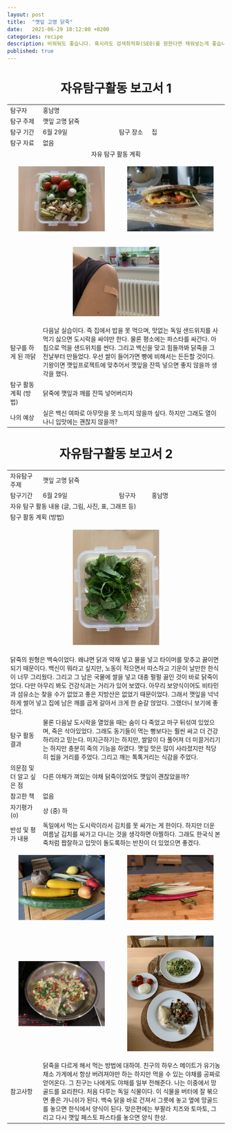 ```yaml
---
layout: post
title:  "깻잎 고명 닭죽"
date:   2021-06-29 10:12:00 +0200
categories: recipe
description: 비워둬도 좋습니다. 혹시라도 검색최적화(SEO)를 원한다면 채워넣는게 좋습니다.
published: true
---
```

 
<h1 style='text-align:center;font-weight:bold;'>자유탐구활동 보고서 1</h1>

<table>
  <tr>
    <td style="width: 15%;">탐구자</td>
    <td style="width: 85%;" colspan=3>홍남명</td>
  </tr>
  <tr>
    <td>탐구 주제</td>
    <td colspan=3>깻잎 고명 닭죽 </td>
  </tr>
  <tr>
    <td>탐구 기간</td>
    <td style="width: 35%;" >6월 29일</td>
    <td style="width: 15%;" >탐구 장소</td>
    <td style="width: 35%;" >집 </td>
  </tr>

  <tr>
    <td>탐구 자료</td>
    <td colspan=3>없음</td>
  </tr>
  <tr>
    <td colspan=4 style='text-align:center'>자유 탐구 활동 계획</td>
  </tr>
  <tr>
    <td colspan=2>
     <p align="center">
     <img src="/asset/images/perilla-dakjuk_1_normal-lunch.jpg" width="200px" />
     </p>
    </td>
    <td colspan=2> 
     <p align="center">
     <img src="/asset/images/perilla-dakjuk_2_BF.jpg" width="200px" />
     </p>
    </td>
   </tr>
   <tr>
    <td colspan=4> 
     <p align="center">
     <img src="/asset/images/perilla-dakjuk_3_Impfung.jpg" width="200px" />
     </p>
    </td>
  </tr>
  
  <tr>
    <td>탐구를 하게 된 까닭</td>
    <td colspan=3>다음날 실습이다. 즉 집에서 밥을 못 먹으며, 맛없는 독일 샌드위치를 사먹기 싫으면 도시락을 싸야만 한다. 물론 평소에는 파스타를 싸간다. 아침으로 먹을 샌드위치를 싼다. 그리고 백신을 맞고 힘들까봐 닭죽을 그 전날부터 만들었다. 우선 쌀이 들어가면 빵에 비해서는 든든할 것이다. 기왕이면 깻잎프로젝트에 맞추어서 깻잎을 잔뜩 넣으면 좋지 않을까 생각을 했다. </td>
  </tr>
  <tr>
    <td>탐구 활동 계획 (방법)</td>
    <td colspan=3>
    닭죽에 깻잎과 깨를 잔뜩 넣어버리자
</td>
  </tr>
  <tr>
    <td>나의 예상</td>
    <td colspan=3>실은 백신 여파로 아무맛을 못 느끼지 않을까 싶다. 하지만 그래도 열이 나니 입맛에는 괜찮지 않을까?
</td>
  </tr>
</table>
   
<h1 style='text-align:center;font-weight:bold;'>자유탐구활동 보고서 2</h1> 

<table>
  <tr>
    <td style="width: 15%;">자유탐구주제</td>
    <td style="width: 85%;" colspan=3>깻잎 고명 닭죽</td>
  </tr>
  <tr>
    <td style="width: 15%;">탐구기간</td>
    <td style="width: 35%;">6월 29일</td>
    <td style="width: 15%;">탐구자</td>
    <td style="width: 35%;">홍남명</td>
  </tr>
  <tr>
    <td colspan=4> 자유 탐구 활동 내용 (글, 그림, 사진, 표, 그래프 등)</td>
  </tr>
  <tr>
    <td colspan=4>탐구 활동 계획 (방법)</td>
  </tr>
  <tr>
     <td colspan=4>
       <p align="center">
     <img src="/asset/images/perilla-dakjuk_4_dakjuk-lunch.jpg" width="200px" />
     </p>
     </td>
  </tr>
  <tr>
  <td colspan=4>
     닭죽의 원형은 백숙이었다. 왜냐면 닭과 약재 넣고 물을 넣고 타이머를 맞추고 끓이면 되기 때문이다. 백신이 뭐라고 싶지만, 노동이 적으면서 따스하고 기운이 날만한 한식이 너무 그리웠다. 그리고 그 남은 국물에 쌀을 넣고 대충 펄펄 끓인 것이 바로 닭죽이었다. 다만 아무리 봐도 건강식과는 거리가 있어 보였다. 아무리 보양식이어도 비타민과 섬유소는 찾을 수가 없었고 좋은 지방산은 없었기 때문이었다. 그래서 깻잎을 넉넉하게 썰어 넣고 집에 남은 깨를 곱게 갈아서 크게 한 숟갈 얹었다. 그랬더니 보기에 좋았다. 
 </td>
  </tr>
  <tr>
    <td style="width: 15%;">탐구 활동 결과</td>
    <td style="width: 85%;" colspan=3> 
    물론 다음날 도시락을 열었을 때는 숨이 다 죽었고 마구 뒤섞여 있었으며, 죽은 삭아있었다. 그래도 동기들이 먹는 빵보다는 훨씬 싸고 더 건강하리라고 믿는다. 미지근하기는 하지만, 쌀알이 다 풀어져 더 미끌거리기는 하지만 충분히 죽의 기능을 하였다. 깻잎 맛은 많이 사라졌지만 적당히 씹을 거리를 주었다. 그리고 깨는 톡톡거리는 식감을 주었다. </td>
  <tr>
    <td style="width: 15%;">의문점 및 더 알고 싶은 점</td>
    <td style="width: 85%;" colspan=3> 다른 야채가 껴있는 야채 닭죽이었어도 깻잎이 괜찮았을까?</td>
  </tr>
  <tr>
    <td style="width: 15%;">참고한 책</td>
    <td style="width: 85%;" colspan=3> 없음 </td>
  </tr>
  <tr>
    <td style="width: 15%;">자기평가(o)</td>
    <td style="width: 85%;" colspan=3> 상 (중) 하 </td>
  </tr>
  <tr>
    <td style="width: 15%;">반성 및 평가 내용</td>
    <td style="width: 85%;" colspan=3> 독일에서 먹는 도시락이라서 김치를 못 싸가는 게 한이다. 하지만 더운 여름날 김치를 싸가고 다니는 것을 생각하면 아찔하다. 그래도 한국식 본죽처럼 짭잘하고 입맛이 돌도록하는 반찬이 더 있었으면 좋겠다. 
 </td>
  </tr>
  <tr>
    <td colspan=2>
     <p align="center">
     <img src="/asset/images/perilla-dakjuk_5_vegibox.jpg" width="200px" />
     </p>
    </td>
   <td colspan=2> 
     <p align="center">
     <img src="/asset/images/perilla-dakjuk_6_mangold.jpg" width="200px" />
     </p>
   </td>
  </tr>
  <tr>
    <td colspan=2>
     <p align="center">
     <img src="/asset/images/perilla-dakjuk_7_cooking.jpg" width="200px" />
     </p>
    </td>
   <td colspan=2> 
     <p align="center">
     <img src="/asset/images/perilla-dakjuk_8_var-finish.jpg" width="200px" />
     </p>
   </td>
  </tr>

  <tr>
    <td style="width: 15%;">참고사항</td>
    <td style="width: 85%;" colspan=3> 닭죽을 다르게 해서 먹는 방법에 대하여. 친구의 하우스 메이트가 유기농 채소 가게에서 항상 버려져야만 하는 하지만 먹을 수 있는 야채를 공짜로 얻어온다. 그 친구는 나에게도 야채를 일부 전해준다. 나는 이중에서 망골드를 요리한다. 처음 다루는 독일 식물이다. 이 식물을 버터에 잘 볶으면 좋은 가니쉬가 된다. 백숙 닭을 바로 건져서 그릇에 놓고 옆에 망골드를 놓으면 한식에서 양식이 된다. 맞은편에는 부팔라 치즈와 토마토, 그리고 다시 깻잎 페스토 파스타를 놓으면 양식 한상.   
 </td>
  </tr>
</table>
